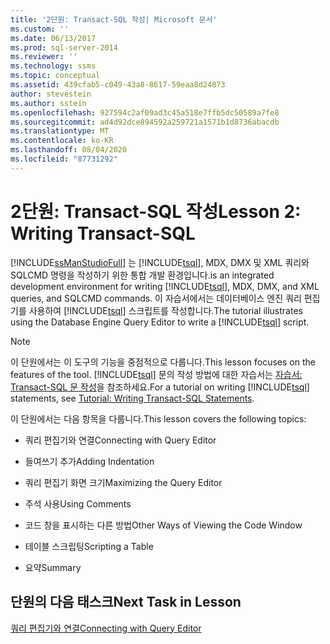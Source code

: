 ```yaml
---
title: '2단원: Transact-SQL 작성| Microsoft 문서'
ms.custom: ''
ms.date: 06/13/2017
ms.prod: sql-server-2014
ms.reviewer: ''
ms.technology: ssms
ms.topic: conceptual
ms.assetid: 439cfab5-c049-43a8-8617-59eaa8d24873
author: stevestein
ms.author: sstein
ms.openlocfilehash: 927594c2af09ad3c45a518e7ffb5dc50589a7fe8
ms.sourcegitcommit: ad4d92dce894592a259721a1571b1d8736abacdb
ms.translationtype: MT
ms.contentlocale: ko-KR
ms.lasthandoff: 08/04/2020
ms.locfileid: "87731292"
---
```

# <a name="lesson-2-writing-transact-sql"></a><span data-ttu-id="032b4-102">2단원: Transact-SQL 작성</span><span class="sxs-lookup"><span data-stu-id="032b4-102">Lesson 2: Writing Transact-SQL</span></span>
  [!INCLUDE[ssManStudioFull](../../includes/ssmanstudiofull-md.md)] <span data-ttu-id="032b4-103">는 [!INCLUDE[tsql](../../includes/tsql-md.md)], MDX, DMX 및 XML 쿼리와 SQLCMD 명령을 작성하기 위한 통합 개발 환경입니다.</span><span class="sxs-lookup"><span data-stu-id="032b4-103">is an integrated development environment for writing [!INCLUDE[tsql](../../includes/tsql-md.md)], MDX, DMX, and XML queries, and SQLCMD commands.</span></span> <span data-ttu-id="032b4-104">이 자습서에서는 데이터베이스 엔진 쿼리 편집기를 사용하여 [!INCLUDE[tsql](../../includes/tsql-md.md)] 스크립트를 작성합니다.</span><span class="sxs-lookup"><span data-stu-id="032b4-104">The tutorial illustrates using the Database Engine Query Editor to write a [!INCLUDE[tsql](../../includes/tsql-md.md)] script.</span></span>  
  
> [!NOTE]  
>  <span data-ttu-id="032b4-105">이 단원에서는 이 도구의 기능을 중점적으로 다룹니다.</span><span class="sxs-lookup"><span data-stu-id="032b4-105">This lesson focuses on the features of the tool.</span></span> <span data-ttu-id="032b4-106">[!INCLUDE[tsql](../../includes/tsql-md.md)] 문의 작성 방법에 대한 자습서는 [자습서: Transact-SQL 문 작성](../../t-sql/tutorial-writing-transact-sql-statements.md)을 참조하세요.</span><span class="sxs-lookup"><span data-stu-id="032b4-106">For a tutorial on writing [!INCLUDE[tsql](../../includes/tsql-md.md)] statements, see [Tutorial: Writing Transact-SQL Statements](../../t-sql/tutorial-writing-transact-sql-statements.md).</span></span>  
  
 <span data-ttu-id="032b4-107">이 단원에서는 다음 항목을 다룹니다.</span><span class="sxs-lookup"><span data-stu-id="032b4-107">This lesson covers the following topics:</span></span>  
  
-   <span data-ttu-id="032b4-108">쿼리 편집기와 연결</span><span class="sxs-lookup"><span data-stu-id="032b4-108">Connecting with Query Editor</span></span>  
  
-   <span data-ttu-id="032b4-109">들여쓰기 추가</span><span class="sxs-lookup"><span data-stu-id="032b4-109">Adding Indentation</span></span>  
  
-   <span data-ttu-id="032b4-110">쿼리 편집기 화면 크기</span><span class="sxs-lookup"><span data-stu-id="032b4-110">Maximizing the Query Editor</span></span>  
  
-   <span data-ttu-id="032b4-111">주석 사용</span><span class="sxs-lookup"><span data-stu-id="032b4-111">Using Comments</span></span>  
  
-   <span data-ttu-id="032b4-112">코드 창을 표시하는 다른 방법</span><span class="sxs-lookup"><span data-stu-id="032b4-112">Other Ways of Viewing the Code Window</span></span>  
  
-   <span data-ttu-id="032b4-113">테이블 스크립팅</span><span class="sxs-lookup"><span data-stu-id="032b4-113">Scripting a Table</span></span>  
  
-   <span data-ttu-id="032b4-114">요약</span><span class="sxs-lookup"><span data-stu-id="032b4-114">Summary</span></span>  
  
## <a name="next-task-in-lesson"></a><span data-ttu-id="032b4-115">단원의 다음 태스크</span><span class="sxs-lookup"><span data-stu-id="032b4-115">Next Task in Lesson</span></span>  
 [<span data-ttu-id="032b4-116">쿼리 편집기와 연결</span><span class="sxs-lookup"><span data-stu-id="032b4-116">Connecting with Query Editor</span></span>](lesson-2-1-connecting-with-query-editor.md)  
  
  

